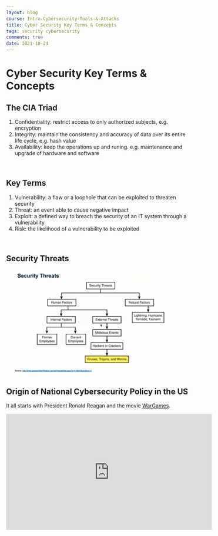 ```yaml
---
layout: blog
course: Intro-Cybersecurity-Tools-&-Attacks
title: Cyber Security Key Terms & Concepts
tags: security cybersecurity 
comments: true
date: 2021-10-24
---
```


# Cyber Security Key Terms & Concepts

## The CIA Triad

1. Confidentiality: restrict access to only authorized subjects, e.g. encryption
2. Integrity: maintain the consistency and accuracy of data over its entire life cycle, e.g. hash value
3. Availability: keep the operations up and runing. e.g. maintenance and upgrade of hardware and software
<br>

## Key Terms

1. Vulnerability: a flaw or a loophole that can be exploited to threaten security
2. Threat: an event able to cause negative impact
3. Exploit: a defined way to breach the security of an IT system through a vulnerability
4. Risk: the likelihood of a vulnerability to be exploited
<br>

## Security Threats
![Security Threats](/assets/security-threat.PNG)
<br>

## Origin of National Cybersecurity Policy in the US

It all starts with President Ronald Reagan and the movie [WarGames](https://en.wikipedia.org/wiki/WarGames).

<iframe width="560" height="315" src="https://www.youtube-nocookie.com/embed/KXzNo0vR_dU" title="YouTube video player" frameborder="0" allow="accelerometer; autoplay; clipboard-write; encrypted-media; gyroscope; picture-in-picture" allowfullscreen></iframe>
<br>
